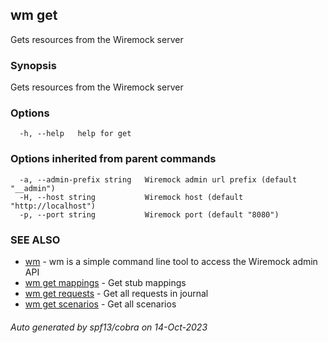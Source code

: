 ## wm get

Gets resources from the Wiremock server

### Synopsis

Gets resources from the Wiremock server

### Options

```
  -h, --help   help for get
```

### Options inherited from parent commands

```
  -a, --admin-prefix string   Wiremock admin url prefix (default "__admin")
  -H, --host string           Wiremock host (default "http://localhost")
  -p, --port string           Wiremock port (default "8080")
```

### SEE ALSO

* [wm](wm.md)	 - wm is a simple command line tool to access the Wiremock admin API
* [wm get mappings](wm_get_mappings.md)	 - Get stub mappings
* [wm get requests](wm_get_requests.md)	 - Get all requests in journal
* [wm get scenarios](wm_get_scenarios.md)	 - Get all scenarios

###### Auto generated by spf13/cobra on 14-Oct-2023
